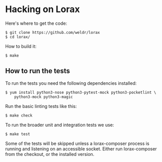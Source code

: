 # Hacking on Lorax

Here's where to get the code:

    $ git clone https://github.com/weldr/lorax
    $ cd lorax/

How to build it:

    $ make

## How to run the tests

To run the tests you need the following dependencies installed:

    $ yum install python3-nose python3-pytest-mock python3-pocketlint \
		python3-mock python3-magic

Run the basic linting tests like this:

    $ make check


To run the broader unit and integration tests we use:

    $ make test

Some of the tests will be skipped unless a lorax-composer process is running
and listening on an accessible socket. Either run lorax-composer from the
checkout, or the installed version.

